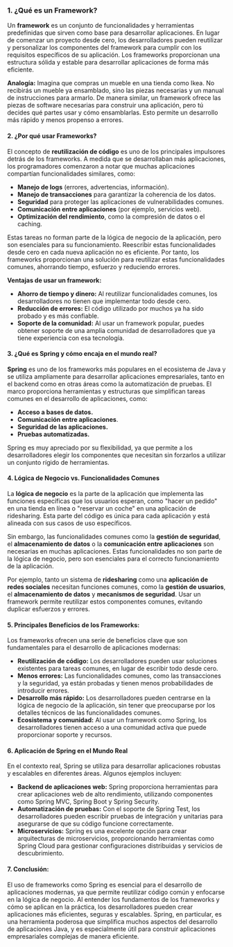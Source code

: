 ### 1. **¿Qué es un Framework?**
Un **framework** es un conjunto de funcionalidades y herramientas predefinidas que sirven como base para desarrollar aplicaciones. En lugar de comenzar un proyecto desde cero, los desarrolladores pueden reutilizar y personalizar los componentes del framework para cumplir con los requisitos específicos de su aplicación. Los frameworks proporcionan una estructura sólida y estable para desarrollar aplicaciones de forma más eficiente.

**Analogía:**
Imagina que compras un mueble en una tienda como Ikea. No recibirás un mueble ya ensamblado, sino las piezas necesarias y un manual de instrucciones para armarlo. De manera similar, un framework ofrece las piezas de software necesarias para construir una aplicación, pero tú decides qué partes usar y cómo ensamblarlas. Esto permite un desarrollo más rápido y menos propenso a errores.

#### 2. **¿Por qué usar Frameworks?**
El concepto de **reutilización de código** es uno de los principales impulsores detrás de los frameworks. A medida que se desarrollaban más aplicaciones, los programadores comenzaron a notar que muchas aplicaciones compartían funcionalidades similares, como:

- **Manejo de logs** (errores, advertencias, información).
- **Manejo de transacciones** para garantizar la coherencia de los datos.
- **Seguridad** para proteger las aplicaciones de vulnerabilidades comunes.
- **Comunicación entre aplicaciones** (por ejemplo, servicios web).
- **Optimización del rendimiento**, como la compresión de datos o el caching.

Estas tareas no forman parte de la lógica de negocio de la aplicación, pero son esenciales para su funcionamiento. Reescribir estas funcionalidades desde cero en cada nueva aplicación no es eficiente. Por tanto, los frameworks proporcionan una solución para reutilizar estas funcionalidades comunes, ahorrando tiempo, esfuerzo y reduciendo errores.

**Ventajas de usar un framework:**
- **Ahorro de tiempo y dinero:** Al reutilizar funcionalidades comunes, los desarrolladores no tienen que implementar todo desde cero.
- **Reducción de errores:** El código utilizado por muchos ya ha sido probado y es más confiable.
- **Soporte de la comunidad:** Al usar un framework popular, puedes obtener soporte de una amplia comunidad de desarrolladores que ya tiene experiencia con esa tecnología.

#### 3. **¿Qué es Spring y cómo encaja en el mundo real?**
**Spring** es uno de los frameworks más populares en el ecosistema de Java y se utiliza ampliamente para desarrollar aplicaciones empresariales, tanto en el backend como en otras áreas como la automatización de pruebas. El marco proporciona herramientas y estructuras que simplifican tareas comunes en el desarrollo de aplicaciones, como:

- **Acceso a bases de datos.**
- **Comunicación entre aplicaciones**.
- **Seguridad de las aplicaciones.**
- **Pruebas automatizadas.**

Spring es muy apreciado por su flexibilidad, ya que permite a los desarrolladores elegir los componentes que necesitan sin forzarlos a utilizar un conjunto rígido de herramientas.

#### 4. **Lógica de Negocio vs. Funcionalidades Comunes**
La **lógica de negocio** es la parte de la aplicación que implementa las funciones específicas que los usuarios esperan, como "hacer un pedido" en una tienda en línea o "reservar un coche" en una aplicación de ridesharing. Esta parte del código es única para cada aplicación y está alineada con sus casos de uso específicos.

Sin embargo, las funcionalidades comunes como la **gestión de seguridad**, el **almacenamiento de datos** o la **comunicación entre aplicaciones** son necesarias en muchas aplicaciones. Estas funcionalidades no son parte de la lógica de negocio, pero son esenciales para el correcto funcionamiento de la aplicación.

Por ejemplo, tanto un sistema de **ridesharing** como una **aplicación de redes sociales** necesitan funciones comunes, como la **gestión de usuarios**, el **almacenamiento de datos** y **mecanismos de seguridad**. Usar un framework permite reutilizar estos componentes comunes, evitando duplicar esfuerzos y errores.

#### 5. **Principales Beneficios de los Frameworks:**
Los frameworks ofrecen una serie de beneficios clave que son fundamentales para el desarrollo de aplicaciones modernas:

- **Reutilización de código:** Los desarrolladores pueden usar soluciones existentes para tareas comunes, en lugar de escribir todo desde cero.
- **Menos errores:** Las funcionalidades comunes, como las transacciones y la seguridad, ya están probadas y tienen menos probabilidades de introducir errores.
- **Desarrollo más rápido:** Los desarrolladores pueden centrarse en la lógica de negocio de la aplicación, sin tener que preocuparse por los detalles técnicos de las funcionalidades comunes.
- **Ecosistema y comunidad:** Al usar un framework como Spring, los desarrolladores tienen acceso a una comunidad activa que puede proporcionar soporte y recursos.

#### 6. **Aplicación de Spring en el Mundo Real**
En el contexto real, Spring se utiliza para desarrollar aplicaciones robustas y escalables en diferentes áreas. Algunos ejemplos incluyen:

- **Backend de aplicaciones web:** Spring proporciona herramientas para crear aplicaciones web de alto rendimiento, utilizando componentes como Spring MVC, Spring Boot y Spring Security.
- **Automatización de pruebas:** Con el soporte de Spring Test, los desarrolladores pueden escribir pruebas de integración y unitarias para asegurarse de que su código funcione correctamente.
- **Microservicios:** Spring es una excelente opción para crear arquitecturas de microservicios, proporcionando herramientas como Spring Cloud para gestionar configuraciones distribuidas y servicios de descubrimiento.

#### 7. **Conclusión:**
El uso de frameworks como Spring es esencial para el desarrollo de aplicaciones modernas, ya que permite reutilizar código común y enfocarse en la lógica de negocio. Al entender los fundamentos de los frameworks y cómo se aplican en la práctica, los desarrolladores pueden crear aplicaciones más eficientes, seguras y escalables. Spring, en particular, es una herramienta poderosa que simplifica muchos aspectos del desarrollo de aplicaciones Java, y es especialmente útil para construir aplicaciones empresariales complejas de manera eficiente.
